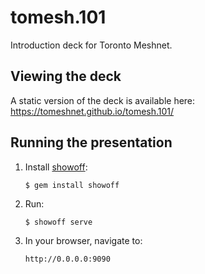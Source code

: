# tomesh.101

Introduction deck for Toronto Meshnet.

## Viewing the deck

A static version of the deck is available here: https://tomeshnet.github.io/tomesh.101/

## Running the presentation

1. Install [showoff](https://github.com/puppetlabs/showoff/):

    ```
    $ gem install showoff
    ```

2. Run:

    ```
    $ showoff serve
    ```

3. In your browser, navigate to:

    ```
    http://0.0.0.0:9090
    ```

